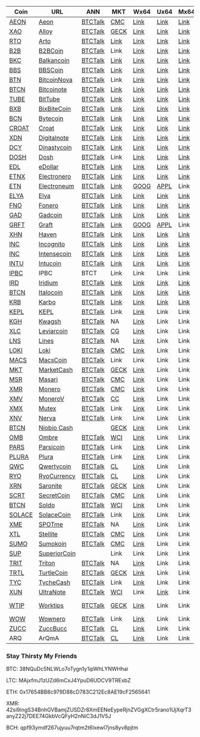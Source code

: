 |  **Coin** | **URL** | **ANN** | **MKT** | **Wx64** | **Ux64** | **Mx64** | **EXP** | **ALG** | **XMRIG** | **StakCPU** | **CPUMulti** |
|  ------ | ------ | ------ | ------ | ------ | ------ | ------ | ------ | ------ | ------ | ------ | ------ |
|  [AEON](https://github.com/aeugenegray/cryptonote-coins-list/tree/master/aeon) | [Aeon](http://www.aeon.cash/) | [BTCTalk](https://bitcointalk.org/index.php?topic=641696.0) | [CMC](https://coinmarketcap.com/currencies/aeon/) | [Link](https://github.com/aeonix/aeon/releases) | [Link](https://github.com/aeonix/aeon/releases) | [Link](https://github.com/aeonix/aeon/releases) | [Link](http://chainradar.com/aeon/blocks) | lite_v7 | [AutoScript](https://github.com/aeugenegray/xmrig-autoscript.git) | [AutoScript](https://github.com/aeugenegray/stak-cpu-autoscript.git) | [AutoScript](https://github.com/aeugenegray/cpuminer-multi-autoscript.git) |
|  [XAO](https://github.com/aeugenegray/cryptonote-coins-list/tree/master/alloy) | [Alloy](https://alloyproject.org/) | [BTCTalk](https://bitcointalk.org/index.php?topic=2676887.0) | [GECK](https://www.coingecko.com/en/price_charts/alloy-project/usd) | [Link](https://github.com/alloyproject/alloy-gui/releases) | [Link](https://github.com/alloyproject/alloy-gui/releases) | [Link](https://github.com/alloyproject/alloy-gui/releases) | [Link](https://alloyproject.org/explorer) | alloy | [AutoScript](https://github.com/aeugenegray/xmrig-autoscript.git) | [AutoScript](https://github.com/aeugenegray/stak-cpu-autoscript.git) | [AutoScript](https://github.com/aeugenegray/cpuminer-multi-autoscript.git) |
|  [RTO](https://github.com/aeugenegray/cryptonote-coins-list/tree/master/arto) | [Arto](https://www.arto.cash/) | [BTCTalk](https://bitcointalk.org/index.php?topic=2932583.0) | [Link](https://coinlib.io/coin/RTO/Arto) | [Link](https://www.arto.cash/#download) | [Link](https://www.arto.cash/#download) | [Link](https://www.arto.cash/#download) | [Link](http://explorer.arto.cash/) | arto | [AutoScript](https://github.com/aeugenegray/xmrig-autoscript.git) | [AutoScript](https://github.com/aeugenegray/stak-cpu-autoscript.git) | [AutoScript](https://github.com/aeugenegray/cpuminer-multi-autoscript.git) |
|  [B2B](https://github.com/aeugenegray/cryptonote-coins-list/tree/master/b2bcoin) | [B2BCoin](https://b2bcoin.xyz/) | [BTCTalk](https://bitcointalk.org/index.php?topic=2098163.0) | Link | [Link](https://b2bcoin.xyz/assets/wallets/b2bcoin-wallet-windows-64.zip) | [Link](https://b2bcoin.xyz/assets/wallets/b2bcoin-wallet-linux.zip) | [Link](https://b2bcoin.xyz/assets/wallets/b2bcoin-wallet-mac.dmg) | Link | cn | [AutoScript](https://github.com/aeugenegray/xmrig-autoscript.git) | [AutoScript](https://github.com/aeugenegray/stak-cpu-autoscript.git) | [AutoScript](https://github.com/aeugenegray/cpuminer-multi-autoscript.git) |
|  [BKC](https://github.com/aeugenegray/cryptonote-coins-list/tree/master/balkancoin) | [Balkancoin](https://www.balkancoin.org/) | [BTCTalk](https://bitcointalk.org/index.php?topic=2821734.0) | [Link](https://coinlib.io/coin/BKC/Balkancoin) | [Link](https://github.com/zlatkomajstor/balkancoin-wallet/releases) | [Link](https://github.com/zlatkomajstor/balkancoin-wallet/releases) | [Link](https://github.com/zlatkomajstor/balkancoin-wallet/releases) | [Link](http://explorer.balkancoin.org/) | cn | [AutoScript](https://github.com/aeugenegray/xmrig-autoscript.git) | [AutoScript](https://github.com/aeugenegray/stak-cpu-autoscript.git) | [AutoScript](https://github.com/aeugenegray/cpuminer-multi-autoscript.git) |
|  [BBS](https://github.com/aeugenegray/cryptonote-coins-list/tree/master/bbscoin) | [BBSCoin](https://bbscoin.xyz/) | [BTCTalk](https://bitcointalk.org/index.php?topic=2861067.0) | [Link](https://www.worldcoinindex.com/coin/bbscoin) | [Link](https://bbscoin.xyz/download/#downloads) | [Link](https://bbscoin.xyz/download/#downloads) | [Link](https://bbscoin.xyz/download/#downloads) | [Link](https://explorer.bbscoin.xyz/) | v7 | [AutoScript](https://github.com/aeugenegray/xmrig-autoscript.git) | [AutoScript](https://github.com/aeugenegray/stak-cpu-autoscript.git) | [AutoScript](https://github.com/aeugenegray/cpuminer-multi-autoscript.git) |
|  [BTN](https://github.com/Bitcoin-N) | [BitcoinNova](http://bitcoinn.biz/) | [BTCTalk](https://bitcointalk.org/index.php?topic=2309303.0) | Link | [Link](https://github.com/Bitcoin-N/Desktop-Bitcoinnova/releases/download/v0.1/Release-GUI-Winx64.rar) | [Link](https://github.com/Bitcoin-N/Desktop-Bitcoinnova/releases/download/v0.1/Release-GUI-Linux.zip) | [Link](https://github.com/Bitcoin-N/Bitcoinnova-fork/releases/download/v0.1/Bitcoinnova-Mac.zip) | [Link](http://explorer.bitcoinnova.org/) | cn | [AutoScript](https://github.com/aeugenegray/xmrig-autoscript.git) | [AutoScript](https://github.com/aeugenegray/stak-cpu-autoscript.git) | [AutoScript](https://github.com/aeugenegray/cpuminer-multi-autoscript.git) |
|  [BTCN](https://github.com/Bitcoinote) | [Bitcoinote](http://www.bitcoinote.org/) | [BTCTalk](https://bitcointalk.org/index.php?topic=2660296.0) | [Link](https://coinmarketcap.com/currencies/bitcoinote/) | [Link](https://github.com/Bitcoinote/Bitcoinote-GUI-Wallet/releases) | [Link](https://github.com/Bitcoinote/Bitcoinote-GUI-Wallet/releases) | [Link](https://github.com/Bitcoinote/Bitcoinote-GUI-Wallet/releases) | [Link](http://blocks.bitcoinote.org/) | cn | [AutoScript](https://github.com/aeugenegray/xmrig-autoscript.git) | [AutoScript](https://github.com/aeugenegray/stak-cpu-autoscript.git) | [AutoScript](https://github.com/aeugenegray/cpuminer-multi-autoscript.git) |
|  [TUBE](https://github.com/aeugenegray/cryptonote-coins-list/tree/master/bittube) | [BitTube](https://coin.bit.tube/) | [BTCTalk](https://bitcointalk.org/index.php?topic=2856278.0) | [Link](https://coinmarketcap.com/currencies/bit-tube/) | [Link](https://bit.tube/login) | [Link](https://bit.tube/login) | [Link](https://bit.tube/login) | [Link](https://explorer.bit.tube/) | heavy | [AutoScript](https://github.com/aeugenegray/xmrig-autoscript.git) | [AutoScript](https://github.com/aeugenegray/stak-cpu-autoscript.git) | [AutoScript](https://github.com/aeugenegray/cpuminer-multi-autoscript.git) |
|  [BXB](https://github.com/aeugenegray/cryptonote-coins-list/tree/master/bixbitecoin) | [BixBiteCoin](https://bixbite.pro/) | [BTCTalk](https://bitcointalk.org/index.php?topic=3443277.0) | [Link](https://coincodex.com/crypto/bixbite/) | [Link](https://bixbite.pro/#download) | [Link](https://bixbite.pro/#download) | [Link](https://bixbite.pro/#download) | [Link](http://explorer.bixbite.pro/) | heavy | [AutoScript](https://github.com/aeugenegray/xmrig-autoscript.git) | [AutoScript](https://github.com/aeugenegray/stak-cpu-autoscript.git) | [AutoScript](https://github.com/aeugenegray/cpuminer-multi-autoscript.git) |
|  [BCN](https://github.com/aeugenegray/cryptonote-coins-list/tree/master/bytecoin) | [Bytecoin](https://www.google.com/url?sa=t&rct=j&q=&esrc=s&source=web&cd=2&cad=rja&uact=8&ved=0ahUKEwipu4W3j8jbAhVnl1QKHd9CC3UQFgg9MAE&url=https%3A%2F%2Fbytecoin.org%2F&usg=AOvVaw2A2G0mFi3etnsJNATevwm1) | [BTCTalk](https://bitcointalk.org/index.php?topic=512747.0) | [Link](https://coinmarketcap.com/currencies/bytecoin-bcn/) | [Link](https://bytecoin.org/downloads) | [Link](https://bytecoin.org/downloads) | [Link](https://bytecoin.org/downloads) | [Link](https://chainradar.com/bcn/blocks) | cn | [AutoScript](https://github.com/aeugenegray/xmrig-autoscript.git) | [AutoScript](https://github.com/aeugenegray/stak-cpu-autoscript.git) | [AutoScript](https://github.com/aeugenegray/cpuminer-multi-autoscript.git) |
|  [CROAT](https://github.com/aeugenegray/cryptonote-coins-list/tree/master/croat) | [Croat](http://croat.cat/) | [BTCTalk](https://bitcointalk.org/index.php?topic=2102443.0) | [Link](https://www.worldcoinindex.com/coin/croatcoin) | [Link](http://croat.cat/#downloads) | [Link](http://croat.cat/#downloads) | [Link](http://croat.cat/#downloads) | [Link](http://explorer.croat.cat/) | cn | [AutoScript](https://github.com/aeugenegray/xmrig-autoscript.git) | [AutoScript](https://github.com/aeugenegray/stak-cpu-autoscript.git) | [AutoScript](https://github.com/aeugenegray/cpuminer-multi-autoscript.git) |
|  [XDN](https://github.com/aeugenegray/cryptonote-coins-list/tree/master/digitalnote) | [Digitalnote](http://www.digitalnote.biz/) | [BTCTalk](https://bitcointalk.org/index.php?topic=1082745.0) | [Link](https://coinmarketcap.com/currencies/digitalnote/) | [Link](https://github.com/xdn-project/digitalnotewallet/releases) | [Link](https://github.com/xdn-project/digitalnotewallet/releases) | [Link](https://github.com/xdn-project/digitalnotewallet/releases) | [Link](http://chainradar.com/xdn/blocks) | cn | [AutoScript](https://github.com/aeugenegray/xmrig-autoscript.git) | [AutoScript](https://github.com/aeugenegray/stak-cpu-autoscript.git) | [AutoScript](https://github.com/aeugenegray/cpuminer-multi-autoscript.git) |
|  [DCY](https://github.com/aeugenegray/cryptonote-coins-list/tree/master/dinastycoin) | [Dinastycoin](http://www.dinastycoin.com/en/) | [BTCTalk](https://bitcointalk.org/index.php?topic=1794723.0) | [Link](https://worldcoinindex.com/it/moneta/dinastycoin) | [Link](https://github.com/dinastyoffreedom/dinastycoin/releases) | [Link](https://github.com/dinastyoffreedom/dinastycoin/releases) | [Link](https://github.com/dinastyoffreedom/dinastycoin/releases) | [Link](http://democats.org/blockchain/?name=dinastycoin) | cn | [AutoScript](https://github.com/aeugenegray/xmrig-autoscript.git) | [AutoScript](https://github.com/aeugenegray/stak-cpu-autoscript.git) | [AutoScript](https://github.com/aeugenegray/cpuminer-multi-autoscript.git) |
|  [DOSH](https://github.com/aeugenegray/cryptonote-coins-list/tree/master/dosh) | [Dosh](http://getdosh.org/) | [BTCTalk](https://bitcointalk.org/index.php?topic=2958573.0) | Link | [Link](https://github.com/dosh-project/dosh-wallet) | [Link](https://github.com/dosh-project/dosh-wallet) | [Link](https://github.com/dosh-project/dosh-wallet) | [Link](https://dosh-explorer.github.io/) | cn | [AutoScript](https://github.com/aeugenegray/xmrig-autoscript.git) | [AutoScript](https://github.com/aeugenegray/stak-cpu-autoscript.git) | [AutoScript](https://github.com/aeugenegray/cpuminer-multi-autoscript.git) |
|  [EDL](https://github.com/aeugenegray/cryptonote-coins-list/tree/master/edollar) | [eDollar](https://edollar.cash) | [BTCTalk](https://bitcointalk.org/index.php?topic=2643196.0) | [Link](https://www.coingecko.com/en/price_charts/electronic-dollar/usd) | [Link](https://edollar.cash/#download) | [Link](https://edollar.cash/#download) | [Link](https://edollar.cash/#download) | [Link](https://explorer.edollar.cash/) | cn | [AutoScript](https://github.com/aeugenegray/xmrig-autoscript.git) | [AutoScript](https://github.com/aeugenegray/stak-cpu-autoscript.git) | [AutoScript](https://github.com/aeugenegray/cpuminer-multi-autoscript.git) |
|  [ETNX](https://github.com/aeugenegray/cryptonote-coins-list/tree/master/electronero) | [Electronero](https://electronero.org) | [BTCTalk](https://bitcointalk.org/index.php?topic=3373837.0) | [Link](https://www.coingecko.com/en/price_charts/electronero/usd) | [Link](https://github.com/electronero/electronero/releases) | [Link](https://github.com/electronero/electronero/releases) | [Link](https://github.com/electronero/electronero/releases) | [Link](https://www.google.com/url?sa=t&rct=j&q=&esrc=s&source=web&cd=1&cad=rja&uact=8&ved=2ahUKEwiLj-mLsdXcAhVfIzQIHdDbADQQFjAAegQIARAC&url=https%3A%2F%2Fblockexplorer.electroneum.com%2F&usg=AOvVaw2smtyQW6vAiUWicBvSf-JS) | msr | [AutoScript](https://github.com/aeugenegray/xmrig-autoscript.git) | [AutoScript](https://github.com/aeugenegray/stak-cpu-autoscript.git) | [AutoScript](https://github.com/aeugenegray/cpuminer-multi-autoscript.git) |
|  [ETN](https://github.com/aeugenegray/cryptonote-coins-list/tree/master/electroneum) | [Electroneum](http://electroneum.com/) | [BTCTalk](https://bitcointalk.org/index.php?topic=2353282.0) | [Link](https://coinmarketcap.com/currencies/electroneum/) | [GOOG](https://electroneum.com/) | [APPL](https://electroneum.com/) | Link | [Link](https://blockexplorer.electroneum.com/) |  | [AutoScript](https://github.com/aeugenegray/xmrig-autoscript.git) | [AutoScript](https://github.com/aeugenegray/stak-cpu-autoscript.git) | [AutoScript](https://github.com/aeugenegray/cpuminer-multi-autoscript.git) |
|  [ELYA](https://github.com/aeugenegray/cryptonote-coins-list/tree/master/elya) | [Elya](https://elyatel.com) | [BTCTalk](https://bitcointalk.org/index.php?topic=3118732.0) | [Link](https://www.coingecko.com/en/coins/elya) | [Link](https://github.com/elyacoin/elyacoinwallet/releases) | [Link](https://github.com/elyacoin/elyacoinwallet/releases) | [Link](https://github.com/elyacoin/elyacoinwallet/releases) | [Link](https://explorer.coolbits.io/elya/) | cn | [AutoScript](https://github.com/aeugenegray/xmrig-autoscript.git) | [AutoScript](https://github.com/aeugenegray/stak-cpu-autoscript.git) | [AutoScript](https://github.com/aeugenegray/cpuminer-multi-autoscript.git) |
|  [FNO](https://github.com/aeugenegray/cryptonote-coins-list/tree/master/fonero) | [Fonero](https://fonero.org) | [BTCTalk](https://bitcointalk.org/index.php?topic=3109546) | [Link](https://www.worldcoinindex.com/coin/fonero) | [Link](https://fonero.org/#downloads) | [Link](https://fonero.org/#downloads) | [Link](https://fonero.org/#downloads) | [Link](http://blocks.fonero.org/) | cn | [AutoScript](https://github.com/aeugenegray/xmrig-autoscript.git) | [AutoScript](https://github.com/aeugenegray/stak-cpu-autoscript.git) | [AutoScript](https://github.com/aeugenegray/cpuminer-multi-autoscript.git) |
|  [GAD](https://github.com/aeugenegray/cryptonote-coins-list/tree/master/gadcoin) | [Gadcoin](https://www.gadcoin.com.br/) | [BTCTalk](https://bitcointalk.org/index.php?topic=3339476.0) | [Link](https://coinlib.io/coin/GAD/Gadcoin) | [Link](https://github.com/douglashipocreme/gadcoinwallet/releases) | [Link](https://github.com/douglashipocreme/gadcoinwallet/releases) | [Link](https://github.com/douglashipocreme/gadcoinwallet/releases) | [Link](https://blockchain.gadcoin.com.br/) | cn | [AutoScript](https://github.com/aeugenegray/xmrig-autoscript.git) | [AutoScript](https://github.com/aeugenegray/stak-cpu-autoscript.git) | [AutoScript](https://github.com/aeugenegray/cpuminer-multi-autoscript.git) |
|  [GRFT](https://github.com/aeugenegray/cryptonote-coins-list/tree/master/graft) | [Graft](https://www.graft.network/) | [BTCTalk](https://bitcointalk.org/index.php?topic=2115188) | [Link](https://coinmarketcap.com/currencies/graft/) | [GOOG](https://play.google.com/store/apps/details?id=org.graft.wallet) | [APPL](https://itunes.apple.com/us/app/graft-cryptopay-wallet/id1354423228?mt=8) | Link | [Link](https://blockexplorer.graft.network/) | cn | [AutoScript](https://github.com/aeugenegray/xmrig-autoscript.git) | [AutoScript](https://github.com/aeugenegray/stak-cpu-autoscript.git) | [AutoScript](https://github.com/aeugenegray/cpuminer-multi-autoscript.git) |
|  [XHN](https://github.com/aeugenegray/cryptonote-coins-list/tree/master/haven) | [Haven](https://havenprotocol.com/) | [BTCTalk](https://bitcointalk.org/index.php?topic=2989487) | [Link](https://coinmarketcap.com/currencies/haven-protocol/) | [Link](https://github.com/havenprotocol/haven/releases/download/3.0.0/haven-gui-windows-3.0.0.zip) | [Link](https://github.com/havenprotocol/haven/releases/download/3.0.0/haven-cli-linux-x64-3.0.0.zip) | [Link](https://github.com/havenprotocol/haven/releases/download/3.0.0/haven-gui-mac-osx-3.0.0.zip) | [Link](https://explorer.havenprotocol.com/) | haven | [AutoScript](https://github.com/aeugenegray/xmrig-autoscript.git) | [AutoScript](https://github.com/aeugenegray/stak-cpu-autoscript.git) | [AutoScript](https://github.com/aeugenegray/cpuminer-multi-autoscript.git) |
|  [INC](https://github.com/aeugenegray/cryptonote-coins-list/tree/master/incognito) | [Incognito](http://inc.ognito.org/) | [BTCTalk](https://bitcointalk.org/index.php?topic=3276900.0) | [Link](https://coinlib.io/coin/INC3/Incognito) | [Link](https://github.com/incognito-currency/incognito-gui/releases) | [Link](https://github.com/incognito-currency/incognito-gui/releases) | [Link](https://github.com/incognito-currency/incognito-gui/releases) | [Link](http://incognitoexplorer.ml/) | cn | [AutoScript](https://github.com/aeugenegray/xmrig-autoscript.git) | [AutoScript](https://github.com/aeugenegray/stak-cpu-autoscript.git) | [AutoScript](https://github.com/aeugenegray/cpuminer-multi-autoscript.git) |
|  [INC](https://github.com/aeugenegray/cryptonote-coins-list/tree/master/intensecoin) | [Intensecoin](https://intensecoin.com) | [BTCTalk](https://bitcointalk.org/index.php?topic=2090765.0) | [Link](https://coinmarketcap.com/currencies/intensecoin/) | [Link](https://intensecoin.com/#download) | [Link](https://intensecoin.com/#download) | [Link](https://intensecoin.com/#download) | [Link](http://intensecoin.com/explorer) | cn | [AutoScript](https://github.com/aeugenegray/xmrig-autoscript.git) | [AutoScript](https://github.com/aeugenegray/stak-cpu-autoscript.git) | [AutoScript](https://github.com/aeugenegray/cpuminer-multi-autoscript.git) |
|  [INTU](https://github.com/aeugenegray/cryptonote-coins-list/tree/master/intucoin) | [Intucoin](http://intucoin.com) | [BTCTalk](https://bitcointalk.org/index.php?topic=3394028.0) | [Link](https://www.coingecko.com/en/price_charts/intucoin/usd) | [Link](http://intucoin.com/download.php) | [Link](http://intucoin.com/download.php) | [Link](http://intucoin.com/download.php) | [Link](http://explorer.intucoin.com/) | cn | [AutoScript](https://github.com/aeugenegray/xmrig-autoscript.git) | [AutoScript](https://github.com/aeugenegray/stak-cpu-autoscript.git) | [AutoScript](https://github.com/aeugenegray/cpuminer-multi-autoscript.git) |
|  [IPBC](https://github.com/aeugenegray/cryptonote-coins-list/tree/master/ipbc) | IPBC | BTCT | Link | Link | Link | Link | Link |  | [AutoScript](https://github.com/aeugenegray/xmrig-autoscript.git) | [AutoScript](https://github.com/aeugenegray/stak-cpu-autoscript.git) | [AutoScript](https://github.com/aeugenegray/cpuminer-multi-autoscript.git) |
|  [IRD](https://github.com/aeugenegray/cryptonote-coins-list/tree/master/iridium) | [Iridium](https://ird.cash) | [BTCTalk](https://bitcointalk.org/index.php?topic=2150442.0) | [Link](https://coincodex.com/crypto/iridium/) | [Link](https://ird.cash/#custompage1) | [Link](https://ird.cash/#custompage1) | [Link](https://ird.cash/#custompage1) | [Link](https://explorer.ird.cash/) | lite_v7 | [AutoScript](https://github.com/aeugenegray/xmrig-autoscript.git) | [AutoScript](https://github.com/aeugenegray/stak-cpu-autoscript.git) | [AutoScript](https://github.com/aeugenegray/cpuminer-multi-autoscript.git) |
|  [BTCN](https://github.com/aeugenegray/cryptonote-coins-list/tree/master/italocoin) | [Italocoin](https://www.italocoin.com/) | [BTCTalk](https://bitcointalk.org/index.php?topic=3122277.0) | [Link](https://coinlib.io/coin/ITA/Italocoin) | [Link](https://www.italocoin.com/#download) | [Link](https://www.italocoin.com/#download) | [Link](https://www.italocoin.com/#download) | [Link](https://explorer.italocoin.com/) | heavy | [AutoScript](https://github.com/aeugenegray/xmrig-autoscript.git) | [AutoScript](https://github.com/aeugenegray/stak-cpu-autoscript.git) | [AutoScript](https://github.com/aeugenegray/cpuminer-multi-autoscript.git) |
|  [KRB](https://github.com/aeugenegray/cryptonote-coins-list/tree/master/karbo) | [Karbo](http://karbowanec.com/) | [BTCTalk](https://bitcointalk.org/index.php?topic=1491747) | [Link](https://coinmarketcap.com/currencies/karbo/) | [Link](https://karbo.io/download) | [Link](https://karbo.io/download) | [Link](https://karbo.io/download) | [Link](http://explorer.karbowanec.com/en/) | cn | [AutoScript](https://github.com/aeugenegray/xmrig-autoscript.git) | [AutoScript](https://github.com/aeugenegray/stak-cpu-autoscript.git) | [AutoScript](https://github.com/aeugenegray/cpuminer-multi-autoscript.git) |
|  [KEPL](https://github.com/aeugenegray/cryptonote-coins-list/tree/master/kepl) | [KEPL](http://www.kepl.org/) | [BTCTalk](https://bitcointalk.org/index.php?topic=3282087.0) | Link | [Link](http://www.kepl.org/downloads/KEPL-Wallet-Win64-1.1.0.zip) | Link | Link | [Link](http://explorer.kepl.org/) |  | [AutoScript](https://github.com/aeugenegray/xmrig-autoscript.git) | [AutoScript](https://github.com/aeugenegray/stak-cpu-autoscript.git) | [AutoScript](https://github.com/aeugenegray/cpuminer-multi-autoscript.git) |
|  [KGH](https://github.com/aeugenegray/cryptonote-coins-list/tree/master/kwagsh) | [Kwagsh](https://kwagsh.com) | [BTCTalk](https://bitcointalk.org/index.php?topic=3194150.0) | NA | [Link](https://github.com/kwash-dev/kwagsh-gui/releases) | Link | Link | NA |  | [AutoScript](https://github.com/aeugenegray/xmrig-autoscript.git) | [AutoScript](https://github.com/aeugenegray/stak-cpu-autoscript.git) | [AutoScript](https://github.com/aeugenegray/cpuminer-multi-autoscript.git) |
|  [XLC](https://github.com/aeugenegray/cryptonote-coins-list/tree/master/leviarcoin) | [Leviarcoin](https://leviarcoin.org) | [BTCTalk](https://bitcointalk.org/index.php?topic=1847322) | [CG](https://www.coingecko.com/en/coins/leviarcoin/trading_exchanges) | [Link](https://leviarcoin.org/#WALLET) | Link | Link | NA |  | [AutoScript](https://github.com/aeugenegray/xmrig-autoscript.git) | [AutoScript](https://github.com/aeugenegray/stak-cpu-autoscript.git) | [AutoScript](https://github.com/aeugenegray/cpuminer-multi-autoscript.git) |
|  [LNS](https://github.com/aeugenegray/cryptonote-coins-list/tree/master/lines) | [Lines](https://lines.pw) | [BTCTalk](https://bitcointalk.org/index.php?topic=3162385.0) | NA | [Link](https://lines.pw/wallets/lines-gui_0.3.0.deb) | Link | Link | [Link](https://explorer.lines.pw/) |  | [AutoScript](https://github.com/aeugenegray/xmrig-autoscript.git) | [AutoScript](https://github.com/aeugenegray/stak-cpu-autoscript.git) | [AutoScript](https://github.com/aeugenegray/cpuminer-multi-autoscript.git) |
|  [LOKI](https://github.com/aeugenegray/cryptonote-coins-list/tree/master/loki) | [Loki](https://loki.network/) | [BTCTalk](https://bitcointalk.org/index.php?topic=3016125.0) | [CMC](https://coinmarketcap.com/currencies/loki/) | [Link](https://github.com/Loki-project) | Link | Link | [Link](https://lokiblocks.com/) |  | [AutoScript](https://github.com/aeugenegray/xmrig-autoscript.git) | [AutoScript](https://github.com/aeugenegray/stak-cpu-autoscript.git) | [AutoScript](https://github.com/aeugenegray/cpuminer-multi-autoscript.git) |
|  [MACS](https://github.com/aeugenegray/cryptonote-coins-list/tree/master/macscoin) | [MacsCoin](https://macscoin.site/) | [BTCTalk](https://bitcointalk.org/index.php?topic=4245620.0) | Link | Link | Link | Link | Link | v7 | [AutoScript](https://github.com/aeugenegray/xmrig-autoscript.git) | [AutoScript](https://github.com/aeugenegray/stak-cpu-autoscript.git) | [AutoScript](https://github.com/aeugenegray/cpuminer-multi-autoscript.git) |
|  [MKT](https://github.com/aeugenegray/cryptonote-coins-list/tree/master/marketcash) | [MarketCash](http://marketcash.io) | [BTCTalk](https://bitcointalk.org/index.php?topic=3019420.0) | [GECK](https://www.coingecko.com/en/coins/marketcash) | [Link](http://marketcash.io/#wallet) | Link | Link | [Link](http://explorer.marketcash.io/) | mkt | [AutoScript](https://github.com/aeugenegray/xmrig-autoscript.git) | [AutoScript](https://github.com/aeugenegray/stak-cpu-autoscript.git) | [AutoScript](https://github.com/aeugenegray/cpuminer-multi-autoscript.git) |
|  [MSR](https://github.com/aeugenegray/cryptonote-coins-list/tree/master/masari) | [Masari](https://getmasari.org/) | [BTCTalk](https://bitcointalk.org/index.php?topic=2159114.0) | [CMC](https://coinmarketcap.com/currencies/masari/) | [Link](https://getmasari.org/#downloads) | Link | Link | [Link](https://msrchain.net/) |  | [AutoScript](https://github.com/aeugenegray/xmrig-autoscript.git) | [AutoScript](https://github.com/aeugenegray/stak-cpu-autoscript.git) | [AutoScript](https://github.com/aeugenegray/cpuminer-multi-autoscript.git) |
|  [XMR](https://github.com/aeugenegray/cryptonote-coins-list/tree/master/monero) | [Monero](https://getmonero.org) | [BTCTalk](https://bitcointalk.org/index.php?topic=583449.0) | [CMC](https://coinmarketcap.com/currencies/monero/) | [Link](https://getmonero.org/downloads/) | Link | Link | [Link](http://moneroblocks.info/) |  | [AutoScript](https://github.com/aeugenegray/xmrig-autoscript.git) | [AutoScript](https://github.com/aeugenegray/stak-cpu-autoscript.git) | [AutoScript](https://github.com/aeugenegray/cpuminer-multi-autoscript.git) |
|  [XMV](https://github.com/aeugenegray/cryptonote-coins-list/tree/master/monerov) | [MoneroV](https://monerov.org) | [BTCTalk](https://bitcointalk.org/index.php?topic=2947912.0) | [CC](https://coincodex.com/crypto/monerov/) | [Link](https://monerov.org) | Link | Link | [Link](https://monerovexplorer.com/) |  | [AutoScript](https://github.com/aeugenegray/xmrig-autoscript.git) | [AutoScript](https://github.com/aeugenegray/stak-cpu-autoscript.git) | [AutoScript](https://github.com/aeugenegray/cpuminer-multi-autoscript.git) |
|  [XMX](https://github.com/aeugenegray/cryptonote-coins-list/tree/master/mutex) | [Mutex](http://mutexcurrency.io/) | [BTCTalk](http://explorer.mutexcurrency.io:8081/) | Link | [Link](https://github.com/MutexProject) | Link | Link | [Link](http://explorer.mutexcurrency.io:8081/) |  | [AutoScript](https://github.com/aeugenegray/xmrig-autoscript.git) | [AutoScript](https://github.com/aeugenegray/stak-cpu-autoscript.git) | [AutoScript](https://github.com/aeugenegray/cpuminer-multi-autoscript.git) |
|  [XNV](https://github.com/aeugenegray/cryptonote-coins-list/tree/master/nerva) | [Nerva](http://getnerva.org) | [BTCTalk](https://bitcointalk.org/index.php?topic=3464367.0) | Link | Link | Link | Link | [Link](http://explorer.getnerva.org/) |  | [AutoScript](https://github.com/aeugenegray/xmrig-autoscript.git) | [AutoScript](https://github.com/aeugenegray/stak-cpu-autoscript.git) | [AutoScript](https://github.com/aeugenegray/cpuminer-multi-autoscript.git) |
|  [BTCN](https://github.com/aeugenegray/cryptonote-coins-list/tree/master/niobiobash) | [Niobio Cash](https://niobiocash.org/en/) |  | [GECK](https://www.coingecko.com/en/coins/niobio-cash) | [Link](https://github.com/niobio-cash/Downloads/releases) | Link | Link | [Link](https://niobiocash.org/en/#block-explorer) |  | [AutoScript](https://github.com/aeugenegray/xmrig-autoscript.git) | [AutoScript](https://github.com/aeugenegray/stak-cpu-autoscript.git) | [AutoScript](https://github.com/aeugenegray/cpuminer-multi-autoscript.git) |
|  [OMB](https://github.com/aeugenegray/cryptonote-coins-list/tree/master/ombre) | [Ombre](https://www.ombre.io/) | [BTCTalk](https://bitcointalk.org/index.php?topic=3063727.0) | [WCI](https://www.worldcoinindex.com/coin/ombre) | [Link](https://github.com/ombre-projects/ombre/releases) | Link | Link | [Link](https://explorer.ombre.io/) |  | [AutoScript](https://github.com/aeugenegray/xmrig-autoscript.git) | [AutoScript](https://github.com/aeugenegray/stak-cpu-autoscript.git) | [AutoScript](https://github.com/aeugenegray/cpuminer-multi-autoscript.git) |
|  [PARS](https://github.com/aeugenegray/cryptonote-coins-list/tree/master/parsi) | [Parsicoin](https://parsicoin.net/) | [BTCTalk](https://bitcointalk.org/index.php?topic=3381737.0) | Link | [Link](https://github.com/ParsiCoin/parsicoin/releases) | Link | Link | [Link](http://explorer.parsicoin.net/) |  | [AutoScript](https://github.com/aeugenegray/xmrig-autoscript.git) | [AutoScript](https://github.com/aeugenegray/stak-cpu-autoscript.git) | [AutoScript](https://github.com/aeugenegray/cpuminer-multi-autoscript.git) |
|  [PLURA](https://github.com/aeugenegray/cryptonote-coins-list/tree/master/plura) | [Plura](https://pluracoin.org/) | [BTCTalk](https://bitcointalk.org/index.php?topic=3081442.0) | Link | [Link](https://pluracoin.org/#wallet) | Link | Link | Link |  | [AutoScript](https://github.com/aeugenegray/xmrig-autoscript.git) | [AutoScript](https://github.com/aeugenegray/stak-cpu-autoscript.git) | [AutoScript](https://github.com/aeugenegray/cpuminer-multi-autoscript.git) |
|  [QWC](https://github.com/aeugenegray/cryptonote-coins-list/tree/master/qwertycoin) | [Qwertycoin](https://qwertycoin.org) | [BTCTalk](https://bitcointalk.org/index.php?topic=2881418.0) | [CL](https://coinlib.io/coin/QWC/Qwertycoin) | [Link](https://qwertycoin.org/downloads/) | Link | Link | [Link](http://explorer.qwertycoin.org/) |  | [AutoScript](https://github.com/aeugenegray/xmrig-autoscript.git) | [AutoScript](https://github.com/aeugenegray/stak-cpu-autoscript.git) | [AutoScript](https://github.com/aeugenegray/cpuminer-multi-autoscript.git) |
|  [RYO](https://github.com/aeugenegray/cryptonote-coins-list/tree/master/ryocurrency) | [RyoCurrency](https://ryo-currency.com/) | [BTCTalk](https://bitcointalk.org/index.php?topic=4413010.0) | [CL](https://coinlib.io/coin/RYO/Ryo) | [Link](https://github.com/ryo-currency/ryo-emergency/releases/tag/0.1.2) | Link | Link | [Link](http://explorer.ryo-currency.com/) | heavy | [AutoScript](https://github.com/aeugenegray/xmrig-autoscript.git) | [AutoScript](https://github.com/aeugenegray/stak-cpu-autoscript.git) | [AutoScript](https://github.com/aeugenegray/cpuminer-multi-autoscript.git) |
|  [XRN](https://github.com/aeugenegray/cryptonote-coins-list/tree/master/saronite) | [Saronite](https://saronite.io/) | [BTCTalk](https://bitcointalk.org/index.php?topic=4004235.0) | [GECK](https://www.coingecko.com/en/price_charts/saronite/usd) | [Link](https://github.com/saronite/saronite-gui-wallet) | Link | Link | Link |  | [AutoScript](https://github.com/aeugenegray/xmrig-autoscript.git) | [AutoScript](https://github.com/aeugenegray/stak-cpu-autoscript.git) | [AutoScript](https://github.com/aeugenegray/cpuminer-multi-autoscript.git) |
|  [SCRT](https://github.com/aeugenegray/cryptonote-coins-list/tree/master/secretcoin) | [SecretCoin](https://secretcoin.club/) | [BTCTalk](https://bitcointalk.org/index.php?topic=1161754.0) | [CMC](https://coinmarketcap.com/currencies/secretcoin/) | [Link](https://github.com/TeamSecret/SecretCoin) | Link | Link | [Link](https://chainz.cryptoid.info/scrt/) |  | [AutoScript](https://github.com/aeugenegray/xmrig-autoscript.git) | [AutoScript](https://github.com/aeugenegray/stak-cpu-autoscript.git) | [AutoScript](https://github.com/aeugenegray/cpuminer-multi-autoscript.git) |
|  [BTCN](https://github.com/aeugenegray/cryptonote-coins-list/tree/master/bitcoinote) | [Soldo](http://soldo.in) | [BTCTalk](https://bitcointalk.org/index.php?topic=2332011) | [WCI](https://www.worldcoinindex.com/coin/soldo) | [Link](https://github.com/monselice/sld) | Link | Link | NA |  | [AutoScript](https://github.com/aeugenegray/xmrig-autoscript.git) | [AutoScript](https://github.com/aeugenegray/stak-cpu-autoscript.git) | [AutoScript](https://github.com/aeugenegray/cpuminer-multi-autoscript.git) |
|  [SOLACE](https://github.com/aeugenegray/cryptonote-coins-list/tree/master/solacecoin) | [SolaceCoin](http://solace-coin.com/) | [BTCTalk](https://bitcointalk.org/index.php?topic=3297659.0) | Link | [Link](https://github.com/schmeckles22/SolaceCoin-GUI-Wallet/releases/download/v1.1.1/SolaceGUI-v1.1.1.zip) | Link | Link | Link |  | [AutoScript](https://github.com/aeugenegray/xmrig-autoscript.git) | [AutoScript](https://github.com/aeugenegray/stak-cpu-autoscript.git) | [AutoScript](https://github.com/aeugenegray/cpuminer-multi-autoscript.git) |
|  [XME](https://github.com/aeugenegray/cryptonote-coins-list/tree/master/spotme) | [SPOTme](https://www2.spotmecoin.com/) | [BTCTalk](https://bitcointalk.org/index.php?topic=2701367.0) | NA | [Link](https://www2.spotmecoin.com/) | Link | Link | link | lite_v7 | [AutoScript](https://github.com/aeugenegray/xmrig-autoscript.git) | [AutoScript](https://github.com/aeugenegray/stak-cpu-autoscript.git) | [AutoScript](https://github.com/aeugenegray/cpuminer-multi-autoscript.git) |
|  [XTL](https://github.com/aeugenegray/cryptonote-coins-list/tree/master/stellite) | [Stellite](https://stellite.cash/) | [BTCTalk](https://bitcointalk.org/index.php?topic=2813261) | [CMC](https://coinmarketcap.com/currencies/stellite/) | [Link](https://github.com/stellitecoin/StelliteGUI/releases) | Link | Link | [Link](http://explorer.stellite.cash/) |  | [AutoScript](https://github.com/aeugenegray/xmrig-autoscript.git) | [AutoScript](https://github.com/aeugenegray/stak-cpu-autoscript.git) | [AutoScript](https://github.com/aeugenegray/cpuminer-multi-autoscript.git) |
|  [SUMO](https://github.com/aeugenegray/cryptonote-coins-list/tree/master/sumokoin) | [Sumokoin](https://www.sumokoin.org) | [BTCTalk](https://bitcointalk.org/index.php?topic=1905086.0) | [CMC](https://coinmarketcap.com/currencies/sumokoin/) | [Link](https://github.com/sumoproject/SumoGUIWallet/releases/download/v0.0.5/Sumokoin_GUI_Wallet-v0.0.5-Linux-x64.tar.bz2) | Link | Link | [Link](https://explorer.sumokoin.com/) |  | [AutoScript](https://github.com/aeugenegray/xmrig-autoscript.git) | [AutoScript](https://github.com/aeugenegray/stak-cpu-autoscript.git) | [AutoScript](https://github.com/aeugenegray/cpuminer-multi-autoscript.git) |
|  [SUP](https://github.com/aeugenegray/cryptonote-coins-list/tree/master/superiorcoin) | [SuperiorCoin](http://superior-coin.com) |  | Link | Link | Link | Link | link |  | [AutoScript](https://github.com/aeugenegray/xmrig-autoscript.git) | [AutoScript](https://github.com/aeugenegray/stak-cpu-autoscript.git) | [AutoScript](https://github.com/aeugenegray/cpuminer-multi-autoscript.git) |
|  [TRIT](https://github.com/aeugenegray/cryptonote-coins-list/tree/master/triton) | [Triton](https://tritonproject.org/) | [BTCTalk](https://bitcointalk.org/index.php?topic=2944793.0) | NA | [Link](https://tritonproject.org/#wallets) | Link | Link | [Link](http://explorer.tritonproject.org/) | lite_v7 | [AutoScript](https://github.com/aeugenegray/xmrig-autoscript.git) | [AutoScript](https://github.com/aeugenegray/stak-cpu-autoscript.git) | [AutoScript](https://github.com/aeugenegray/cpuminer-multi-autoscript.git) |
|  [TRTL](https://github.com/aeugenegray/cryptonote-coins-list/tree/master/turtlecoin) | [TurtleCoin](https://turtlecoin.lol) | [BTCTalk](https://bitcointalk.org/index.php?topic=2872287.0) | [GECK](https://www.coingecko.com/en/price_charts/turtlecoin/usd) | [Link](https://turtlecoin.lol/#download) | Link | Link | Link |  | [AutoScript](https://github.com/aeugenegray/xmrig-autoscript.git) | [AutoScript](https://github.com/aeugenegray/stak-cpu-autoscript.git) | [AutoScript](https://github.com/aeugenegray/cpuminer-multi-autoscript.git) |
|  [TYC](https://github.com/aeugenegray/cryptonote-coins-list/tree/master/tychecash) | [TycheCash](https://tyche.cash) | [BTCTalk](https://bitcointalk.org/index.php?topic=2910750.20) | Link | [Link](https://tyche.cash/#download) | Link | Link | [Link](http://explorer.tychecash.net/) |  | [AutoScript](https://github.com/aeugenegray/xmrig-autoscript.git) | [AutoScript](https://github.com/aeugenegray/stak-cpu-autoscript.git) | [AutoScript](https://github.com/aeugenegray/cpuminer-multi-autoscript.git) |
|  [XUN](https://github.com/aeugenegray/cryptonote-coins-list/tree/master/ultranote) | [UltraNote](https://ultranote.org) | [BTCTalk](https://bitcointalk.org/index.php?topic=2357930.0) | [WCI](https://www.worldcoinindex.com/coin/ultranote) | Link | [Link](https://ultranote.org/UltraNoteWallet-1.0.8-beta.amd64.deb) | Link | [Link](http://explorer.ultranote.org/) |  | [AutoScript](https://github.com/aeugenegray/xmrig-autoscript.git) | [AutoScript](https://github.com/aeugenegray/stak-cpu-autoscript.git) | [AutoScript](https://github.com/aeugenegray/cpuminer-multi-autoscript.git) |
|  [WTIP](https://github.com/aeugenegray/cryptonote-coins-list/tree/master/worktips) | [Worktips](http://worktips.info/) | [BTCTalk](https://bitcointalk.org/index.php?topic=3086019.0) | [GECK](https://www.coingecko.com/en/price_charts/worktips/usd) | [Link](http://worktips.info/) | Link | Link | [Link](http://blockexplorer.worktips.info/) | lite-v1 | [AutoScript](https://github.com/aeugenegray/xmrig-autoscript.git) | [AutoScript](https://github.com/aeugenegray/stak-cpu-autoscript.git) | [AutoScript](https://github.com/aeugenegray/cpuminer-multi-autoscript.git) |
|  [WOW](https://github.com/aeugenegray/cryptonote-coins-list/tree/master/wownero) | [Wownero](http://wownero.org/) | [BTCTalk](https://bitcointalk.org/index.php?topic=3088712.0) | Link | [Link](https://github.com/wownero/wownero-gui/releases/) | Link | Link | [Link](http://explore.wownero.com/) |  | [AutoScript](https://github.com/aeugenegray/xmrig-autoscript.git) | [AutoScript](https://github.com/aeugenegray/stak-cpu-autoscript.git) | [AutoScript](https://github.com/aeugenegray/cpuminer-multi-autoscript.git) |
|  [ZUCC](https://github.com/aeugenegray/cryptonote-coins-list/tree/master/zuccbucc) | [ZuccBucc](https://zuccbu.cc/) | [BTCTalk](https://bitcointalk.org/index.php?topic=3761715.0) | [CL](https://coinlib.io/coin/ZUCC/Zuccbucc) | [Link](https://github.com/zuccbucc-project/zuccbucc-wallet-gui/releases/tag/v0.2.3.0) | Link | Link | [Link](https://explorer.zuccbu.cc/) |  | [AutoScript](https://github.com/aeugenegray/xmrig-autoscript.git) | [AutoScript](https://github.com/aeugenegray/stak-cpu-autoscript.git) | [AutoScript](https://github.com/aeugenegray/cpuminer-multi-autoscript.git) |
|  ARQ | ArQmA | [BTCTalk](https://bitcointalk.org/index.php?topic=3761715.0) | [CL](https://coinlib.io/coin/ZUCC/Zuccbucc) | [Link](https://github.com/zuccbucc-project/zuccbucc-wallet-gui/releases/tag/v0.2.3.0) | Link | Link | [Link](https://explorer.zuccbu.cc/) |  | [AutoScript](https://github.com/aeugenegray/xmrig-autoscript.git) | [AutoScript](https://github.com/aeugenegray/stak-cpu-autoscript.git) | [AutoScript](https://github.com/aeugenegray/cpuminer-multi-autoscript.git) |

### Stay Thirsty My Friends

BTC: 38NQuDc5NLWLo7oTygn1y1ipWhLYNWHhai

LTC: MAjxfmJ1zUZd6mCxJ4YpuD6UDCV9TRExbZ

ETH: 0x17654BB8c979D88cD783C212Ec8AE19cF2565641

XMR: 42si9ingS34BnhGVBamjZUSDZr8XmEENeEypeRjnZVGgXCtr5rano1UjXqrT3anyZ22j7DEE74GkbVcQFyH2nNiC3dJ1V5J

BCH: qpf93ymdf267ujyuu7rqtm2t6lxewl7jns8yv8pjtm

